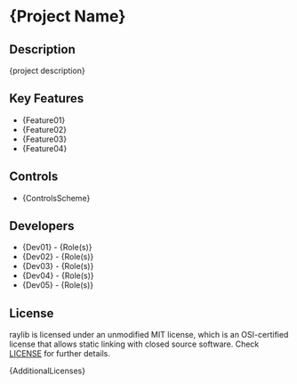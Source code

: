 # {Project Name}

## Description

{project description}

## Key Features

 - {Feature01}
 - {Feature02}
 - {Feature03}
 - {Feature04}
 
## Controls

 - {ControlsScheme}

## Developers

 - {Dev01} - {Role(s)}
 - {Dev02} - {Role(s)}
 - {Dev03} - {Role(s)}
 - {Dev04} - {Role(s)}
 - {Dev05} - {Role(s)}

## License

raylib is licensed under an unmodified MIT license, which is an OSI-certified license that allows static linking with closed source software. Check [LICENSE](LICENSE) for further details.

{AdditionalLicenses}
